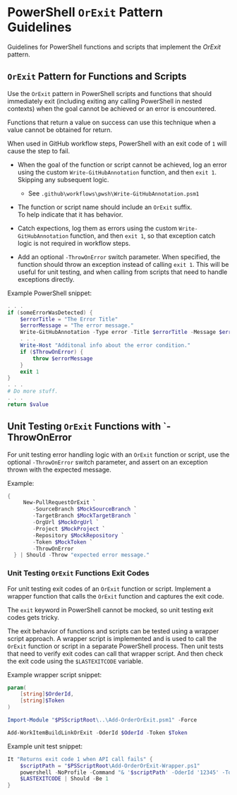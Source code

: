 # PowerShell `OrExit` Pattern Guidelines

Guidelines for PowerShell functions and scripts that implement the *OrExit* pattern.

## `OrExit` Pattern for Functions and Scripts

Use the `OrExit` pattern in PowerShell scripts and functions that should immediately exit (including exiting any calling PowerShell in nested contexts) when the goal cannot be achieved or an error is encountered.

Functions that return a value on success can use this technique when a value cannot be obtained for return.

When used in GitHub workflow steps, PowerShell with an exit code of `1` will cause the step to fail.

- When the goal of the function or script cannot be achieved,
log an error using the custom `Write-GitHubAnnotation` function, and then `exit 1`.
Skipping any subsequent logic.

  - See `.github\workflows\pwsh\Write-GitHubAnnotation.psm1`

- The function or script name should include an `OrExit` suffix.<br>
  To help indicate that it has behavior.

- Catch expections, log them as errors using the custom `Write-GitHubAnnotation` function, and then `exit 1`, so that exception catch logic is not required in workflow steps.

- Add an optional `-ThrowOnError` switch parameter. When specified, the function should throw an exception instead of calling `exit 1`. This will be useful for unit testing, and when calling from scripts that need to handle exceptions directly.

Example PowerShell snippet:
```PowerShell
. . .
if (someErrorWasDetected) {
    $errorTitle = "The Error Title"
    $errorMessage = "The error message."
    Write-GitHubAnnotation -Type error -Title $errorTitle -Message $errorMessage
    . . .
    Write-Host "Additonal info about the error condition."
    if ($ThrowOnError) {
        throw $errorMessage
    }
    exit 1
}
. . .
# Do more stuff.
. . .
return $value
```

## Unit Testing `OrExit` Functions with `-ThrowOnError

For unit testing error handling logic with an `OrExit` function or script, use the optional `-ThrowOnError` switch parameter, and assert on an exception thrown with the expected message.

  Example:
  ```PowerShell
  {
       New-PullRequestOrExit `
          -SourceBranch $MockSourceBranch `
          -TargetBranch $MockTargetBranch `
          -OrgUrl $MockOrgUrl `
          -Project $MockProject `
          -Repository $MockRepository `
          -Token $MockToken `
          -ThrowOnError
    } | Should -Throw "expected error message."
  ```

### Unit Testing `OrExit` Functions Exit Codes

For unit testing exit codes of an `OrExit` function or script.
Implement a wrapper function that calls the `OrExit` function and captures the exit code.

The `exit` keyword in PowerShell cannot be mocked, so unit testing exit codes gets tricky.

The exit behavior of functions and scripts can be tested using a wrapper script approach. A wrapper script is implemented and is used to call the `OrExit` function or script in a separate PowerShell process. Then unit tests that need to verify exit codes can call that wrapper script. And then check the exit code using the `$LASTEXITCODE` variable.

Example wrapper script snippet:
```PowerShell
param(
    [string]$OrderId,
    [string]$Token
)

Import-Module "$PSScriptRoot\..\Add-OrderOrExit.psm1" -Force

Add-WorkItemBuildLinkOrExit -OderId $OderId -Token $Token
```

Example unit test snippet:
```PowerShell
It "Returns exit code 1 when API call fails" {
    $scriptPath = "$PSScriptRoot\Add-OrderOrExit-Wrapper.ps1"
    powershell -NoProfile -Command "& '$scriptPath' -OderId '12345' -Token 'fake-token'; exit `$LASTEXITCODE"
    $LASTEXITCODE | Should -Be 1
}
```
